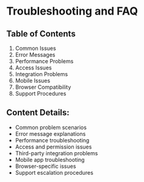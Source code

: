 # Troubleshooting and FAQ

## Table of Contents
1. Common Issues
2. Error Messages
3. Performance Problems
4. Access Issues
5. Integration Problems
6. Mobile Issues
7. Browser Compatibility
8. Support Procedures

## Content Details:
- Common problem scenarios
- Error message explanations
- Performance troubleshooting
- Access and permission issues
- Third-party integration problems
- Mobile app troubleshooting
- Browser-specific issues
- Support escalation procedures
